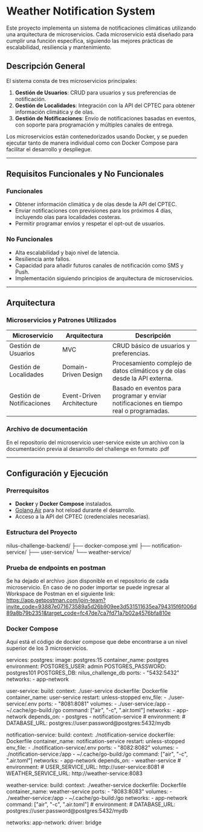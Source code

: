 # Weather Notification System

Este proyecto implementa un sistema de notificaciones climáticas utilizando una arquitectura de microservicios. Cada microservicio está diseñado para cumplir una función específica, siguiendo las mejores prácticas de escalabilidad, resiliencia y mantenimiento.

## Descripción General

El sistema consta de tres microservicios principales:

1. **Gestión de Usuarios**: CRUD para usuarios y sus preferencias de notificación.
2. **Gestión de Localidades**: Integración con la API del CPTEC para obtener información climática y de olas.
3. **Gestión de Notificaciones**: Envío de notificaciones basadas en eventos, con soporte para programación y múltiples canales de entrega.

Los microservicios están contenedorizados usando Docker, y se pueden ejecutar tanto de manera individual como con Docker Compose para facilitar el desarrollo y despliegue.

---

## Requisitos Funcionales y No Funcionales

### Funcionales

- Obtener información climática y de olas desde la API del CPTEC.
- Enviar notificaciones con previsiones para los próximos 4 días, incluyendo olas para localidades costeras.
- Permitir programar envíos y respetar el opt-out de usuarios.

### No Funcionales

- Alta escalabilidad y bajo nivel de latencia.
- Resiliencia ante fallos.
- Capacidad para añadir futuros canales de notificación como SMS y Push.
- Implementación siguiendo principios de arquitectura de microservicios.

---

## Arquitectura

### Microservicios y Patrones Utilizados

| **Microservicio**        | **Arquitectura**         | **Descripción**                                                                        |
|--------------------------|--------------------------|----------------------------------------------------------------------------------------|
| Gestión de Usuarios      | MVC                      | CRUD básico de usuarios y preferencias.                                                |
| Gestión de Localidades   | Domain-Driven Design     | Procesamiento complejo de datos climáticos y de olas desde la API externa.             |
| Gestión de Notificaciones| Event-Driven Architecture| Basado en eventos para programar y enviar notificaciones en tiempo real o programadas. |

### Archivo de documentación

En el repositorio del microservicio user-service existe un archivo con la documentación previa al desarrollo del challenge en formato .pdf

---

## Configuración y Ejecución

### Prerrequisitos

- **Docker** y **Docker Compose** instalados.
- [Golang Air](https://github.com/cosmtrek/air) para hot reload durante el desarrollo.
- Acceso a la API del CPTEC (credenciales necesarias).

### Estructura del Proyecto

nilus-challenge-backend/
    ├── docker-compose.yml
    ├── notification-service/
    ├── user-service/
    └── weather-service/

### Prueba de endpoints en postman

Se ha dejado el archivo .json disponible en el repositorio de cada microservicio.
En caso de no poder importar se puede ingresar al Workspace de Postman en el siguiente link: 
https://app.getpostman.com/join-team?invite_code=93887e071673589a5d26b909ee3d531511635ea794315f6f006d89a8b79b2351&target_code=fc47de7ca7fd71a7b02a4576bfa810e

### Docker Compose

Aquí está el código de docker compose que debe encontrarse a un nivel superior de los 3 microservicios.

services:
  postgres:
    image: postgres:15
    container_name: postgres
    environment:
      POSTGRES_USER: admin
      POSTGRES_PASSWORD: postgres101
      POSTGRES_DB: nilus_challenge_db
    ports:
      - "5432:5432"
    networks:
      - app-network

  user-service:
    build:
      context: ./user-service
      dockerfile: Dockerfile
    container_name: user-service
    restart: unless-stopped
    env_file:
      - ./user-service/.env
    ports:
      - "8081:8081"
    volumes:
      - ./user-service:/app
      - ~/.cache/go-build:/go
    command: ["air", "-c", ".air.toml"]
    networks:
      - app-network
    depends_on:
      - postgres
      - notification-service
    # environment:
    #   DATABASE_URL: postgres://user:password@postgres:5432/mydb

  notification-service:
    build:
      context: ./notification-service
      dockerfile: Dockerfile
    container_name: notification-service
    restart: unless-stopped
    env_file:
      - ./notification-service/.env
    ports:
      - "8082:8082"
    volumes:
      - ./notification-service:/app
      - ~/.cache/go-build:/go
    command: ["air", "-c", ".air.toml"]
    networks:
      - app-network
    depends_on:
      - weather-service
    # environment:
    #   USER_SERVICE_URL: http://user-service:8081
    #   WEATHER_SERVICE_URL: http://weather-service:8083

  weather-service:
    build:
      context: ./weather-service
      dockerfile: Dockerfile
    container_name: weather-service
    ports:
      - "8083:8083"
    volumes:
      - ./weather-service:/app
      - ~/.cache/go-build:/go
    networks:
      - app-network
    command: ["air", "-c", ".air.toml"]
    # environment:
    #   DATABASE_URL: postgres://user:password@postgres:5432/mydb

networks:
  app-network:
    driver: bridge
